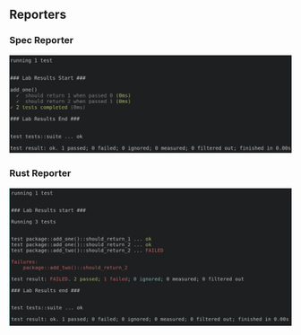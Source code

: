 ## Reporters
### Spec Reporter
![Spec Reporter](images/reporter-spec.png "Spec Reporter")
### Rust Reporter
![Rust Reporter](images/reporter-rust.png "Rust Reporter")